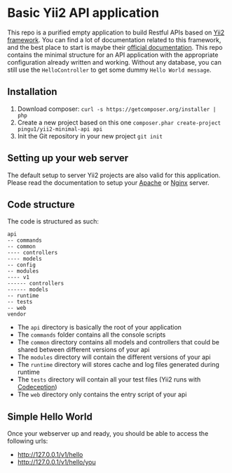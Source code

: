 # Basic Yii2 API application
This repo is a purified empty application to build Restful APIs based on [Yii2 framework](https://github.com/yiisoft/yii2-app-basic). You can find a lot of documentation related to this framework, and the best place to start is maybe their [official documentation](http://www.yiiframework.com/doc-2.0/). This repo contains the minimal structure for an API application with the appropriate configuration already written and working. Without any database, you can still use the `HelloController` to get some dummy `Hello World message`.

## Installation
1. Download composer: `curl -s https://getcomposer.org/installer | php`
2. Create a new project based on this one `composer.phar create-project pingu1/yii2-minimal-api api`
3. Init the Git repository in your new project `git init`

## Setting up your web server
The default setup to server Yii2 projects are also valid for this application. Please read the documentation to setup your [Apache](https://github.com/yiisoft/yii2/blob/master/docs/guide/start-installation.md#recommended-apache-configuration-) or [Nginx](https://github.com/yiisoft/yii2/blob/master/docs/guide/start-installation.md#recommended-nginx-configuration-) server.

## Code structure
The code is structured as such:
```
api
-- commands
-- common
---- controllers
---- models
-- config
-- modules
---- v1
------ controllers
------ models
-- runtime
-- tests
-- web
vendor
```

- The `api` directory is basically the root of your application
- The `commands` folder contains all the console scripts
- The `common` directory contains all models and controllers that could be shared between different versions of your api
- The `modules` directory will contain the different versions of your api
- The `runtime` directory will stores cache and log files generated during runtime
- The `tests` directory will contain all your test files (Yii2 runs with [Codeception](http://codeception.com/))
- The `web` directory only contains the entry script of your api

## Simple Hello World
Once your webserver up and ready, you should be able to access the following urls:
- http://127.0.0.1/v1/hello
- http://127.0.0.1/v1/hello/you


